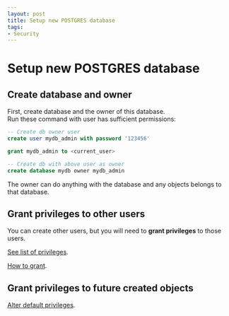 ```yaml
---
layout: post
title: Setup new POSTGRES database
tags:
- Security
---
```


# Setup new POSTGRES database

## Create database and owner
First, create database and the owner of this database.  
Run these command with user has sufficient permissions:

```sql
-- Create db owner user
create user mydb_admin with password '123456'

grant mydb_admin to <current_user>

-- Create db with above user as owner
create database mydb owner mydb_admin
```

The owner can do anything with the database and any objects belongs to that database.

## Grant privileges to other users

You can create other users, but you will need to **grant privileges** to those users.

[See list of privileges](https://www.postgresql.org/docs/13/ddl-priv.html).

[How to grant](https://www.postgresql.org/docs/13/sql-grant.html).

## Grant privileges to future created objects

[Alter default privileges](https://www.postgresql.org/docs/14/sql-alterdefaultprivileges.html).

